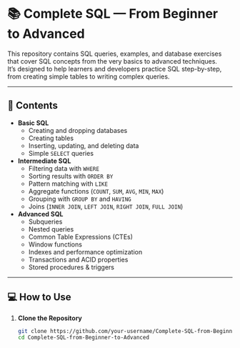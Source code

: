 # 📚 Complete SQL — From Beginner to Advanced

This repository contains SQL queries, examples, and database exercises that cover SQL concepts from the very basics to advanced techniques.  
It’s designed to help learners and developers practice SQL step-by-step, from creating simple tables to writing complex queries.

---

## 📌 Contents
- **Basic SQL**
  - Creating and dropping databases
  - Creating tables
  - Inserting, updating, and deleting data
  - Simple `SELECT` queries
- **Intermediate SQL**
  - Filtering data with `WHERE`
  - Sorting results with `ORDER BY`
  - Pattern matching with `LIKE`
  - Aggregate functions (`COUNT`, `SUM`, `AVG`, `MIN`, `MAX`)
  - Grouping with `GROUP BY` and `HAVING`
  - Joins (`INNER JOIN`, `LEFT JOIN`, `RIGHT JOIN`, `FULL JOIN`)
- **Advanced SQL**
  - Subqueries
  - Nested queries
  - Common Table Expressions (CTEs)
  - Window functions
  - Indexes and performance optimization
  - Transactions and ACID properties
  - Stored procedures & triggers

---

## 💻 How to Use
1. **Clone the Repository**
   ```bash
   git clone https://github.com/your-username/Complete-SQL-from-Beginner-to-Advanced.git
   cd Complete-SQL-from-Beginner-to-Advanced
